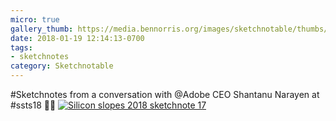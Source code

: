 ```yaml
---
micro: true
gallery_thumb: https://media.bennorris.org/images/sketchnotable/thumbs/silicon-slopes-2018-sketchnote-17.jpg
date: 2018-01-19 12:14:13-0700
tags:
- sketchnotes
category: Sketchnotable
---
```


#Sketchnotes from a conversation with @Adobe CEO Shantanu Narayen at #ssts18 ✍🏼 [![Silicon slopes 2018 sketchnote 17](https://media.bennorris.org/images/sketchnotable/silicon-slopes-2018/silicon-slopes-2018-sketchnote-17.jpg)](https://media.bennorris.org/images/sketchnotable/silicon-slopes-2018/silicon-slopes-2018-sketchnote-17.jpg)